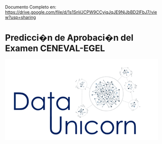 Documento Completo en: https://drive.google.com/file/d/1s1SnVJCPW9CCyjqJqJE9NjJbBD2lFbJ7/view?usp=sharing

# Predicci�n de Aprobaci�n del Examen CENEVAL-EGEL

![logo](/logo_data_unicorns.PNG)

